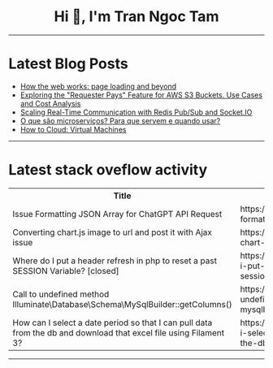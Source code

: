 <h1 align="center">Hi 👋, I'm Tran Ngoc Tam</h1>

---

# Latest Blog Posts 
<!-- BLOG-POST-LIST:START -->
- [How the web works: page loading and beyond](https://dev.to/udoka033/how-the-web-works-page-loading-and-beyond-4jd6)
- [Exploring the &quot;Requester Pays&quot; Feature for AWS S3 Buckets. Use Cases and Cost Analysis](https://dev.to/sheopedia/exploring-the-requester-pays-feature-for-aws-s3-buckets-use-cases-and-cost-analysis-3jk4)
- [Scaling Real-Time Communication with Redis Pub/Sub and Socket.IO](https://dev.to/codexam/scaling-real-time-communication-with-redis-pubsub-and-socketio-3p56)
- [O que são microserviços? Para que servem e quando usar?](https://dev.to/kauegatto/o-que-sao-microservicos-para-que-servem-e-quando-usar-mb3)
- [How to Cloud: Virtual Machines](https://dev.to/aws-builders/how-to-cloud-virtual-machines-4h0)
<!-- BLOG-POST-LIST:END -->

---

# Latest stack oveflow activity
<table>
  <tr><th>Title</th><th>Link</th></tr>
  <!-- STACKOVERFLOW:START --><tr><td>Issue Formatting JSON Array for ChatGPT API Request</td><td>https://stackoverflow.com/questions/78445701/issue-formatting-json-array-for-chatgpt-api-request</td></tr><tr><td>Converting chart.js image to url and post it with Ajax issue</td><td>https://stackoverflow.com/questions/78445656/converting-chart-js-image-to-url-and-post-it-with-ajax-issue</td></tr><tr><td>Where do I put a header refresh in php to reset a past SESSION Variable? [closed]</td><td>https://stackoverflow.com/questions/78445497/where-do-i-put-a-header-refresh-in-php-to-reset-a-past-session-variable</td></tr><tr><td>Call to undefined method Illuminate\Database\Schema\MySqlBuilder::getColumns&lpar;&rpar;</td><td>https://stackoverflow.com/questions/78445495/call-to-undefined-method-illuminate-database-schema-mysqlbuildergetcolumns</td></tr><tr><td>How can I select a date period so that I can pull data from the db and download that excel file using Filament 3?</td><td>https://stackoverflow.com/questions/78445483/how-can-i-select-a-date-period-so-that-i-can-pull-data-from-the-db-and-download</td></tr><!-- STACKOVERFLOW:END -->
</table>

---



